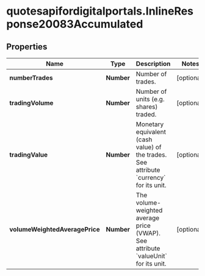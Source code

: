 # quotesapifordigitalportals.InlineResponse20083Accumulated

## Properties

Name | Type | Description | Notes
------------ | ------------- | ------------- | -------------
**numberTrades** | **Number** | Number of trades. | [optional] 
**tradingVolume** | **Number** | Number of units (e.g. shares) traded. | [optional] 
**tradingValue** | **Number** | Monetary equivalent (cash value) of the trades. See attribute &#x60;currency&#x60; for its unit. | [optional] 
**volumeWeightedAveragePrice** | **Number** | The volume-weighted average price (VWAP). See attribute &#x60;valueUnit&#x60; for its unit. | [optional] 


